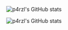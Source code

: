 ![p4rzl's GitHub stats](https://github-readme-stats.vercel.app/api?username=p4rzl&show_icons=true&theme=tokyonight)

![p4rzl's GitHub stats](https://github-readme-stats.vercel.app/api?username=p4rzl&show_icons=true&theme=tokyonight&api_domain=https://wakapi.chiccolab.site/api)
<!--
**p4rzl/p4rzl** is a ✨ _special_ ✨ repository because its `README.md` (this file) appears on your GitHub profile.

Here are some ideas to get you started:

- 🔭 I’m currently working on ...
- 🌱 I’m currently learning ...
- 👯 I’m looking to collaborate on ...
- 🤔 I’m looking for help with ...
- 💬 Ask me about ...
- 📫 How to reach me: ...
- 😄 Pronouns: ...
- ⚡ Fun fact: ...
-->
